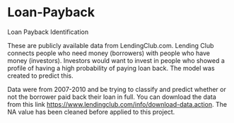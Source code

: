 # Loan-Payback

Loan Payback Identification

These are publicly available data from LendingClub.com. Lending Club connects people who need money (borrowers) with people who have money (investors). Investors would want to invest in people who showed a profile of having a high probability of paying loan back. The model was created to predict this.

Data were from 2007-2010 and be trying to classify and predict whether or not the borrower paid back their loan in full. You can download the data from this link https://www.lendingclub.com/info/download-data.action. The NA value has been cleaned before applied to this project.
